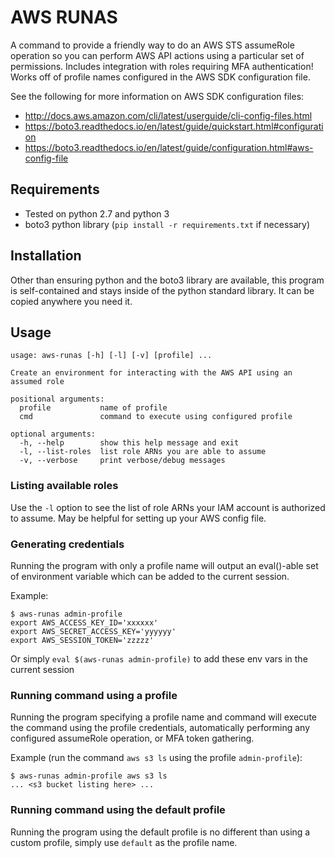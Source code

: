 # AWS RUNAS
A command to provide a friendly way to do an AWS STS assumeRole operation so you can perform AWS API actions
using a particular set of permissions.  Includes integration with roles requiring MFA authentication!  Works
off of profile names configured in the AWS SDK configuration file.

See the following for more information on AWS SDK configuration files:
  - http://docs.aws.amazon.com/cli/latest/userguide/cli-config-files.html
  - https://boto3.readthedocs.io/en/latest/guide/quickstart.html#configuration
  - https://boto3.readthedocs.io/en/latest/guide/configuration.html#aws-config-file

## Requirements
  - Tested on python 2.7 and python 3
  - boto3 python library (`pip install -r requirements.txt` if necessary)

## Installation
Other than ensuring python and the boto3 library are available, this program is self-contained and stays inside
of the python standard library. It can be copied anywhere you need it.

## Usage
```
usage: aws-runas [-h] [-l] [-v] [profile] ...

Create an environment for interacting with the AWS API using an assumed role

positional arguments:
  profile           name of profile
  cmd               command to execute using configured profile

optional arguments:
  -h, --help        show this help message and exit
  -l, --list-roles  list role ARNs you are able to assume
  -v, --verbose     print verbose/debug messages
```

### Listing available roles
Use the `-l` option to see the list of role ARNs your IAM account is authorized to assume.
May be helpful for setting up your AWS config file.

### Generating credentials
Running the program with only a profile name will output an eval()-able set of
environment variable which can be added to the current session.

Example:
```
$ aws-runas admin-profile
export AWS_ACCESS_KEY_ID='xxxxxx'
export AWS_SECRET_ACCESS_KEY='yyyyyy'
export AWS_SESSION_TOKEN='zzzzz'
```

Or simply `eval $(aws-runas admin-profile)` to add these env vars in the current session

### Running command using a profile
Running the program specifying a profile name and command will execute the command using the
profile credentials, automatically performing any configured assumeRole operation, or MFA token
gathering.

Example (run the command `aws s3 ls` using the profile `admin-profile`):
```
$ aws-runas admin-profile aws s3 ls
... <s3 bucket listing here> ...
```

### Running command using the default profile
Running the program using the default profile is no different than using a custom profile,
simply use `default` as the profile name.
